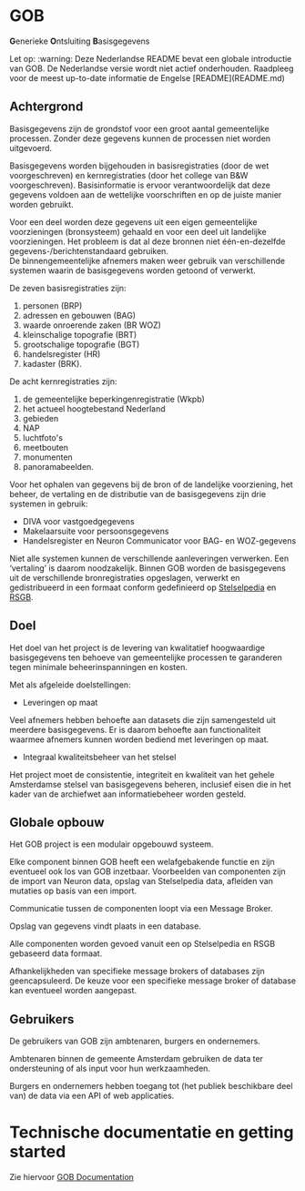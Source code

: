 # GOB

**G**enerieke **O**ntsluiting **B**asisgegevens

<aside class="warning">
Let op:
:warning: Deze Nederlandse README bevat een globale introductie van GOB.
De Nederlandse versie wordt niet actief onderhouden.
Raadpleeg voor de meest up-to-date informatie de Engelse [README](README.md)
</aside>

## Achtergrond

Basisgegevens zijn de grondstof voor een groot aantal gemeentelijke processen.
Zonder deze gegevens kunnen de processen niet worden uitgevoerd.

Basisgegevens worden bijgehouden in basisregistraties (door de wet voorgeschreven) en kernregistraties (door het college van B&W voorgeschreven).
Basisinformatie is ervoor verantwoordelijk dat deze gegevens voldoen aan de wettelijke voorschriften en op de juiste manier worden gebruikt.

Voor een deel worden deze gegevens uit een eigen gemeentelijke voorzieningen (bronsysteem) gehaald en voor een deel uit landelijke voorzieningen.
Het probleem is dat al deze bronnen niet één-en-dezelfde gegevens-/berichtenstandaard gebruiken.  
De binnengemeentelijke afnemers maken weer gebruik van verschillende systemen waarin de basisgegevens worden getoond of verwerkt.

De zeven basisregistraties zijn:
1. personen (BRP)
2. adressen en gebouwen (BAG)
3. waarde onroerende zaken (BR WOZ)
4. kleinschalige topografie (BRT)
5. grootschalige topografie (BGT)
6. handelsregister (HR)
7. kadaster (BRK).

De acht kernregistraties zijn:
1. de gemeentelijke beperkingenregistratie (Wkpb)
2. het actueel hoogtebestand Nederland
3. gebieden
4. NAP
5. luchtfoto's
6. meetbouten
7. monumenten
8. panoramabeelden.

Voor het ophalen van gegevens bij de bron of de landelijke voorziening, het beheer, de vertaling en de distributie van de basisgegevens zijn drie systemen in gebruik:
- DIVA voor vastgoedgegevens
- Makelaarsuite voor persoonsgegevens 
- Handelsregister en Neuron Communicator voor BAG- en WOZ-gegevens

Niet alle systemen kunnen de verschillende aanleveringen verwerken.
Een ‘vertaling’ is daarom noodzakelijk.
Binnen GOB worden de basisgegevens uit de verschillende bronregistraties opgeslagen, verwerkt en gedistribueerd in een formaat conform gedefinieerd op [Stelselpedia](https://www.amsterdam.nl/stelselpedia/|Stelselpedia) en [RSGB](https://www.gemmaonline.nl/index.php/Informatiemodel_Basis-_en_Kerngegevens_(RSGB)).

## Doel

Het doel van het project is de levering van kwalitatief hoogwaardige basisgegevens ten behoeve van gemeentelijke processen te garanderen tegen minimale beheerinspanningen en kosten.

Met als afgeleide doelstellingen:
- Leveringen op maat

Veel afnemers hebben behoefte aan datasets die zijn samengesteld uit meerdere basisgegevens.
Er is daarom behoefte aan functionaliteit waarmee afnemers kunnen worden bediend met leveringen op maat. 

- Integraal kwaliteitsbeheer van het stelsel

Het project moet de consistentie, integriteit en kwaliteit van het gehele Amsterdamse stelsel van basisgegevens beheren,
inclusief eisen die in het kader van de archiefwet aan informatiebeheer worden gesteld.

## Globale opbouw

Het GOB project is een modulair opgebouwd systeem.

Elke component binnen GOB heeft een welafgebakende functie en zijn eventueel ook los van GOB inzetbaar.
Voorbeelden van componenten zijn de import van Neuron data, opslag van Stelselpedia data, afleiden van mutaties op basis van een import.

Communicatie tussen de componenten loopt via een Message Broker.

Opslag van gegevens vindt plaats in een database.

Alle componenten worden gevoed vanuit een op Stelselpedia en RSGB gebaseerd data formaat.

Afhankelijkheden van specifieke message brokers of databases zijn geencapsuleerd.
De keuze voor een specifieke message broker of database kan eventueel worden aangepast.

## Gebruikers

De gebruikers van GOB zijn ambtenaren, burgers en ondernemers.

Ambtenaren binnen de gemeente Amsterdam gebruiken de data ter ondersteuning of als input voor hun werkzaamheden.

Burgers en ondernemers hebben toegang tot (het publiek beschikbare deel van) de data via een API of web applicaties.

# Technische documentatie en getting started

Zie hiervoor [GOB Documentation](https://github.com/Amsterdam/GOB-Documentation)
